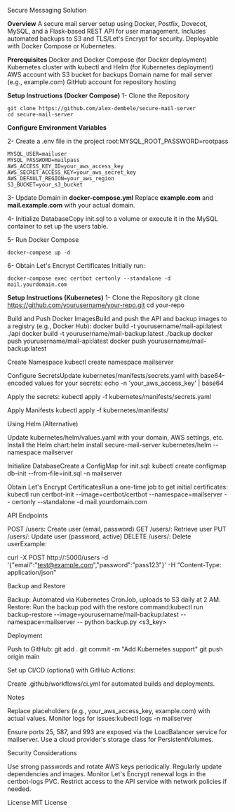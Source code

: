 Secure Messaging Solution

**Overview**
A secure mail server setup using Docker, Postfix, Dovecot, MySQL, and a Flask-based REST API for user management. Includes automated backups to S3 and TLS/Let's Encrypt for security. Deployable with Docker Compose or Kubernetes.

**Prerequisites**
Docker and Docker Compose (for Docker deployment)
Kubernetes cluster with kubectl and Helm (for Kubernetes deployment)
AWS account with S3 bucket for backups
Domain name for mail server (e.g., example.com)
GitHub account for repository hosting

**Setup Instructions (Docker Compose)**
1- Clone the Repository
```
git clone https://github.com/alex-dembele/secure-mail-server
cd secure-mail-server
```

**Configure Environment Variables**

2- Create a .env file in the project root:MYSQL_ROOT_PASSWORD=rootpass
```
MYSQL_USER=mailuser
MYSQL_PASSWORD=mailpass
AWS_ACCESS_KEY_ID=your_aws_access_key
AWS_SECRET_ACCESS_KEY=your_aws_secret_key
AWS_DEFAULT_REGION=your_aws_region
S3_BUCKET=your_s3_bucket
```


3- Update Domain in **docker-compose.yml** Replace **example.com** and **mail.example.com** with your actual domain.

4- Initialize DatabaseCopy init.sql to a volume or execute it in the MySQL container to set up the users table.

5- Run Docker Compose
```
docker-compose up -d
```

6- Obtain Let's Encrypt Certificates Initially run:
```
docker-compose exec certbot certonly --standalone -d mail.yourdomain.com
```


**Setup Instructions (Kubernetes)**
1- Clone the Repository
git clone https://github.com/yourusername/your-repo.git
cd your-repo


Build and Push Docker ImagesBuild and push the API and backup images to a registry (e.g., Docker Hub):
docker build -t yourusername/mail-api:latest ./api
docker build -t yourusername/mail-backup:latest ./backup
docker push yourusername/mail-api:latest
docker push yourusername/mail-backup:latest


Create Namespace
kubectl create namespace mailserver


Configure SecretsUpdate kubernetes/manifests/secrets.yaml with base64-encoded values for your secrets:
echo -n 'your_aws_access_key' | base64

Apply the secrets:
kubectl apply -f kubernetes/manifests/secrets.yaml


Apply Manifests
kubectl apply -f kubernetes/manifests/


Using Helm (Alternative)

Update kubernetes/helm/values.yaml with your domain, AWS settings, etc.
Install the Helm chart:helm install secure-mail-server kubernetes/helm --namespace mailserver




Initialize DatabaseCreate a ConfigMap for init.sql:
kubectl create configmap db-init --from-file=init.sql -n mailserver


Obtain Let's Encrypt CertificatesRun a one-time job to get initial certificates:
kubectl run certbot-init --image=certbot/certbot --namespace=mailserver -- certonly --standalone -d mail.yourdomain.com



API Endpoints

POST /users: Create user (email, password)
GET /users/<email>: Retrieve user
PUT /users/<email>: Update user (password, active)
DELETE /users/<email>: Delete userExample:

curl -X POST http://<api-service-ip>:5000/users -d '{"email":"test@example.com","password":"pass123"}' -H "Content-Type: application/json"

Backup and Restore

Backup: Automated via Kubernetes CronJob, uploads to S3 daily at 2 AM.
Restore: Run the backup pod with the restore command:kubectl run backup-restore --image=yourusername/mail-backup:latest --namespace=mailserver -- python backup.py <s3_key>



Deployment

Push to GitHub:
git add .
git commit -m "Add Kubernetes support"
git push origin main


Set up CI/CD (optional) with GitHub Actions:

Create .github/workflows/ci.yml for automated builds and deployments.



Notes

Replace placeholders (e.g., your_aws_access_key, example.com) with actual values.
Monitor logs for issues:kubectl logs -n mailserver <pod-name>


Ensure ports 25, 587, and 993 are exposed via the LoadBalancer service for mailserver.
Use a cloud provider's storage class for PersistentVolumes.

Security Considerations

Use strong passwords and rotate AWS keys periodically.
Regularly update dependencies and images.
Monitor Let's Encrypt renewal logs in the certbot-logs PVC.
Restrict access to the API service with network policies if needed.

License
MIT License
